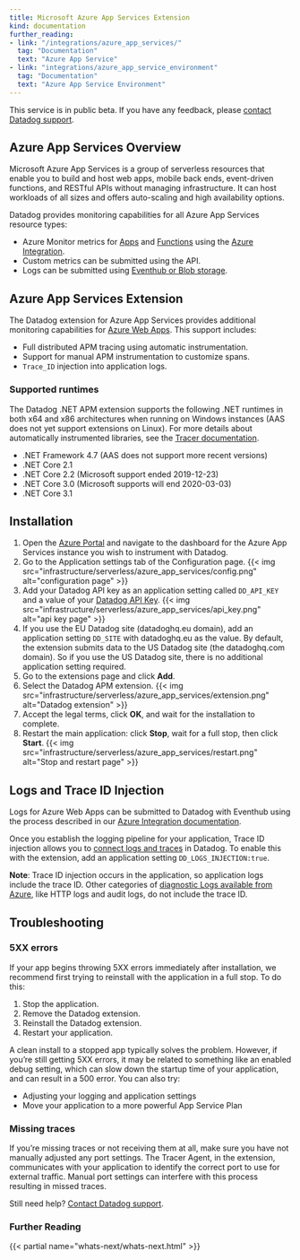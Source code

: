 ```yaml
---
title: Microsoft Azure App Services Extension
kind: documentation
further_reading:
- link: "/integrations/azure_app_services/"
  tag: "Documentation"
  text: "Azure App Service"
- link: "integrations/azure_app_service_environment"
  tag: "Documentation"
  text: "Azure App Service Environment"
---
```

<div class="alert alert-warning"> This service is in public beta. If you have any feedback, please <a href="/help">contact Datadog support</a>.</div>

## Azure App Services Overview

Microsoft Azure App Services is a group of serverless resources that enable you to build and host web apps, mobile back ends, event-driven functions, and RESTful APIs without managing infrastructure. It can host workloads of all sizes and offers auto-scaling and high availability options.

Datadog provides monitoring capabilities for all Azure App Services resource types:

- Azure Monitor metrics for [Apps][1] and [Functions][2] using the [Azure Integration][3].
- Custom metrics can be submitted using the API.
- Logs can be submitted using [Eventhub or Blob storage][4].

## Azure App Services Extension

The Datadog extension for Azure App Services provides additional monitoring capabilities for [Azure Web Apps][5]. This support includes:

- Full distributed APM tracing using automatic instrumentation.
- Support for manual APM instrumentation to customize spans.
- `Trace_ID` injection into application logs.

### Supported runtimes

The Datadog .NET APM extension supports the following .NET runtimes in both x64 and x86 architectures when running on Windows instances (AAS does not yet support extensions on Linux). For more details about automatically instrumented libraries, see the [Tracer documentation][6].

- .NET Framework 4.7 (AAS does not support more recent versions)
- .NET Core 2.1
- .NET Core 2.2 (Microsoft support ended 2019-12-23)
- .NET Core 3.0 (Microsoft supports will end 2020-03-03)
- .NET Core 3.1

## Installation

1. Open the [Azure Portal][7] and navigate to the dashboard for the Azure App Services instance you wish to instrument with Datadog.
2. Go to the Application settings tab of the Configuration page.
    {{< img src="infrastructure/serverless/azure_app_services/config.png" alt="configuration page" >}}
3. Add your Datadog API key as an application setting called `DD_API_KEY` and a value of your [Datadog API Key][8].
    {{< img src="infrastructure/serverless/azure_app_services/api_key.png" alt="api key page" >}}
4. If you use the EU Datadog site (datadoghq.eu domain), add an application setting `DD_SITE` with datadoghq.eu as the value.
    By default, the extension submits data to the US Datadog site (the datadoghq.com domain). So if you use the US Datadog site, there is no additional application setting required.
5. Go to the extensions page and click **Add**.
6. Select the Datadog APM extension.
    {{< img src="infrastructure/serverless/azure_app_services/extension.png" alt="Datadog extension" >}}
7. Accept the legal terms, click **OK**, and wait for the installation to complete.
8. Restart the main application: click **Stop**, wait for a full stop, then click **Start**.
    {{< img src="infrastructure/serverless/azure_app_services/restart.png" alt="Stop and restart page" >}}

## Logs and Trace ID Injection

Logs for Azure Web Apps can be submitted to Datadog with Eventhub using the process described in our [Azure Integration documentation][9].

Once you establish the logging pipeline for your application, Trace ID injection allows you to [connect logs and traces][10] in Datadog. To enable this with the extension, add an application setting `DD_LOGS_INJECTION:true`.

**Note**: Trace ID injection occurs in the application, so application logs include the trace ID. Other categories of [diagnostic Logs available from Azure][11], like HTTP logs and audit logs, do not include the trace ID.

## Troubleshooting

### 5XX errors

If your app begins throwing 5XX errors immediately after installation, we recommend first trying to reinstall with the application in a full stop. To do this:

1. Stop the application.
2. Remove the Datadog extension.
3. Reinstall the Datadog extension.
4. Restart your application.

A clean install to a stopped app typically solves the problem. However, if you’re still getting 5XX errors, it may be related to something like an enabled debug setting, which can slow down the startup time of your application, and can result in a 500 error. You can also try:

- Adjusting your logging and application settings
- Move your application to a more powerful App Service Plan

### Missing traces

If you’re missing traces or not receiving them at all, make sure you have not manually adjusted any port settings. The Tracer Agent, in the extension, communicates with your application to identify the correct port to use for external traffic. Manual port settings can interfere with this process resulting in missed traces.

Still need help? [Contact Datadog support][12].

### Further Reading

{{< partial name="whats-next/whats-next.html" >}}





[1]: /integrations/azure_app_services
[2]: /integrations/azure_functions/
[3]: /integrations/azure_app_services/
[4]: /integrations/azure/?tab=azurecliv20#log-collection
[5]: https://azure.microsoft.com/en-us/services/app-service/web/
[6]: /tracing/setup/dotnet
[7]: https://portal.azure.com
[8]: https://app.datadoghq.com/account/settings#api
[9]: /integrations/azure/?tab=eventhub
[10]: /tracing/connect_logs_and_traces/
[11]: https://docs.microsoft.com/en-us/azure/app-service/troubleshoot-diagnostic-logs
[12]: /help/

